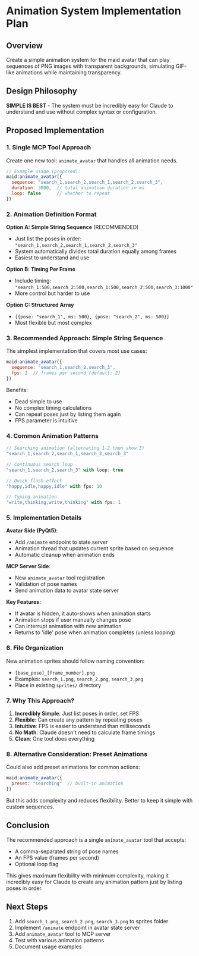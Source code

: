 # Animation System Implementation Plan

## Overview
Create a simple animation system for the maid avatar that can play sequences of PNG images with transparent backgrounds, simulating GIF-like animations while maintaining transparency.

## Design Philosophy
**SIMPLE IS BEST** - The system must be incredibly easy for Claude to understand and use without complex syntax or configuration.

## Proposed Implementation

### 1. Single MCP Tool Approach
Create one new tool: `animate_avatar` that handles all animation needs.

```javascript
// Example usage (proposed):
maid:animate_avatar({
  sequence: "search_1,search_2,search_1,search_2,search_3",
  duration: 3000,  // total animation duration in ms
  loop: false      // whether to repeat
})
```

### 2. Animation Definition Format

**Option A: Simple String Sequence** (RECOMMENDED)
- Just list the poses in order: `"search_1,search_2,search_1,search_2,search_3"`
- System automatically divides total duration equally among frames
- Easiest to understand and use

**Option B: Timing Per Frame**
- Include timing: `"search_1:500,search_2:500,search_1:500,search_2:500,search_3:1000"`
- More control but harder to use

**Option C: Structured Array**
- `[{pose: "search_1", ms: 500}, {pose: "search_2", ms: 500}]`
- Most flexible but most complex

### 3. Recommended Approach: Simple String Sequence

The simplest implementation that covers most use cases:

```javascript
maid:animate_avatar({
  sequence: "search_1,search_2,search_3",
  fps: 2  // frames per second (default: 2)
})
```

Benefits:
- Dead simple to use
- No complex timing calculations
- Can repeat poses just by listing them again
- FPS parameter is intuitive

### 4. Common Animation Patterns

```javascript
// Searching animation (alternating 1-2 then show 3)
"search_1,search_2,search_1,search_2,search_3"

// Continuous search loop
"search_1,search_2,search_3" with loop: true

// Quick flash effect
"happy,idle,happy,idle" with fps: 10

// Typing animation
"write,thinking,write,thinking" with fps: 1
```

### 5. Implementation Details

**Avatar Side (PyQt5)**:
- Add `/animate` endpoint to state server
- Animation thread that updates current sprite based on sequence
- Automatic cleanup when animation ends

**MCP Server Side**:
- New `animate_avatar` tool registration
- Validation of pose names
- Send animation data to avatar state server

**Key Features**:
- If avatar is hidden, it auto-shows when animation starts
- Animation stops if user manually changes pose
- Can interrupt animation with new animation
- Returns to 'idle' pose when animation completes (unless looping)

### 6. File Organization

New animation sprites should follow naming convention:
- `[base_pose]_[frame_number].png`
- Examples: `search_1.png`, `search_2.png`, `search_3.png`
- Place in existing `sprites/` directory

### 7. Why This Approach?

1. **Incredibly Simple**: Just list poses in order, set FPS
2. **Flexible**: Can create any pattern by repeating poses
3. **Intuitive**: FPS is easier to understand than milliseconds
4. **No Math**: Claude doesn't need to calculate frame timings
5. **Clean**: One tool does everything

### 8. Alternative Consideration: Preset Animations

Could also add preset animations for common actions:
```javascript
maid:animate_avatar({
  preset: "searching"  // built-in animation
})
```

But this adds complexity and reduces flexibility. Better to keep it simple with custom sequences.

## Conclusion

The recommended approach is a single `animate_avatar` tool that accepts:
- A comma-separated string of pose names
- An FPS value (frames per second)
- Optional loop flag

This gives maximum flexibility with minimum complexity, making it incredibly easy for Claude to create any animation pattern just by listing poses in order.

## Next Steps

1. Add `search_1.png`, `search_2.png`, `search_3.png` to sprites folder
2. Implement `/animate` endpoint in avatar state server
3. Add `animate_avatar` tool to MCP server
4. Test with various animation patterns
5. Document usage examples